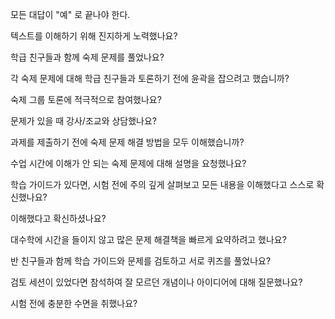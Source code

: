   
모든 대답이 "예" 로 끝나야 한다.

텍스트를 이해하기 위해 진지하게 노력했나요?

학급 친구들과 함께 숙제 문제를 풀었나요?

각 숙제 문제에 대해 학급 친구들과 토론하기 전에 윤곽을 잡으려고 했습니까?

숙제 그룹 토론에 적극적으로 참여했나요?

문제가 있을 때 강사/조교와 상담했나요?

과제를 제출하기 전에 숙제 문제 해결 방법을 모두 이해했습니까?

수업 시간에 이해가 안 되는 숙제 문제에 대해 설명을 요청했나요?

학습 가이드가 있다면, 시험 전에 주의 깊게 살펴보고 모든 내용을 이해했다고 스스로 확신했나요?

이해했다고 확신하셨나요?

대수학에 시간을 들이지 않고 많은 문제 해결책을 빠르게 요약하려고 했나요?

반 친구들과 함께 학습 가이드와 문제를 검토하고 서로 퀴즈를 풀었나요?

검토 세션이 있었다면 참석하여 잘 모르던 개념이나 아이디어에 대해 질문했나요?

시험 전에 충분한 수면을 취했나요?